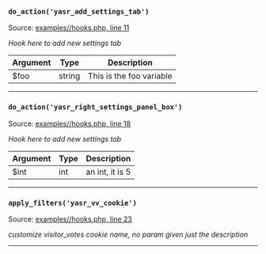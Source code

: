 
 ### `do_action('yasr_add_settings_tab')` 

 Source: [examples//hooks.php, line 11](examples//hooks.php:11)

*Hook here to add new settings tab*

| Argument | Type | Description |
| --- | --- | --- |
| $foo | string |  This is the foo variable |
___
 ### `do_action('yasr_right_settings_panel_box')` 

 Source: [examples//hooks.php, line 18](examples//hooks.php:18)

*Hook here to add new settings tab*

| Argument | Type | Description |
| --- | --- | --- |
| $int | int |  an int, it is 5 |
___
 ### `apply_filters('yasr_vv_cookie')` 

 Source: [examples//hooks.php, line 23](examples//hooks.php:23)

*customize visitor_votes cookie name, no param given just the description*

___
